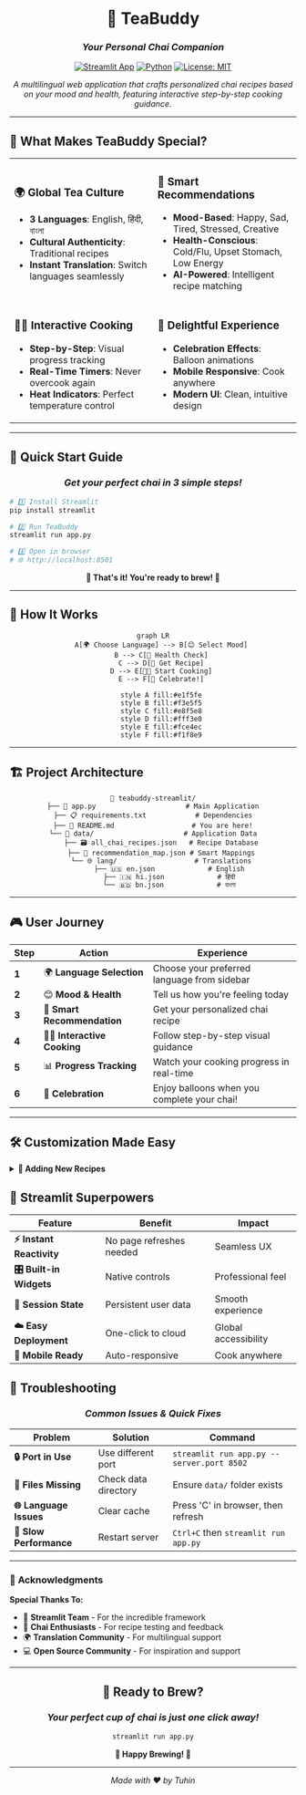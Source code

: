 <div align="center">

# 🍵 TeaBuddy
### *Your Personal Chai Companion*

[![Streamlit App](https://static.streamlit.io/badges/streamlit_badge_black_white.svg)](https://streamlit.io/)
[![Python](https://img.shields.io/badge/Python-3.7+-blue.svg)](https://www.python.org/downloads/)
[![License: MIT](https://img.shields.io/badge/License-MIT-yellow.svg)](https://opensource.org/licenses/MIT)

*A multilingual web application that crafts personalized chai recipes based on your mood and health, featuring interactive step-by-step cooking guidance.*

---

</div>

## 🌟 **What Makes TeaBuddy Special?**

<table>
<tr>
<td width="50%">

### 🌍 **Global Tea Culture**
- **3 Languages**: English, हिंदी, বাংলা
- **Cultural Authenticity**: Traditional recipes
- **Instant Translation**: Switch languages seamlessly

</td>
<td width="50%">

### 🧠 **Smart Recommendations**
- **Mood-Based**: Happy, Sad, Tired, Stressed, Creative
- **Health-Conscious**: Cold/Flu, Upset Stomach, Low Energy
- **AI-Powered**: Intelligent recipe matching

</td>
</tr>
<tr>
<td width="50%">

### 👨‍🍳 **Interactive Cooking**
- **Step-by-Step**: Visual progress tracking
- **Real-Time Timers**: Never overcook again
- **Heat Indicators**: Perfect temperature control

</td>
<td width="50%">

### 🎉 **Delightful Experience**
- **Celebration Effects**: Balloon animations
- **Mobile Responsive**: Cook anywhere
- **Modern UI**: Clean, intuitive design

</td>
</tr>
</table>

---

## 🚀 **Quick Start Guide**

<div align="center">

### *Get your perfect chai in 3 simple steps!*

</div>

```bash
# 1️⃣ Install Streamlit
pip install streamlit

# 2️⃣ Run TeaBuddy
streamlit run app.py

# 3️⃣ Open in browser
# 🌐 http://localhost:8501
```

<div align="center">

**🎯 That's it! You're ready to brew! 🎯**

</div>

---

## 📱 **How It Works**

<div align="center">

```mermaid
graph LR
    A[🌍 Choose Language] --> B[😊 Select Mood]
    B --> C[🏥 Health Check]
    C --> D[🍵 Get Recipe]
    D --> E[👨‍🍳 Start Cooking]
    E --> F[🎉 Celebrate!]
    
    style A fill:#e1f5fe
    style B fill:#f3e5f5
    style C fill:#e8f5e8
    style D fill:#fff3e0
    style E fill:#fce4ec
    style F fill:#f1f8e9
```

</div>

---

## 🏗️ **Project Architecture**

<div align="center">

```
🍵 teabuddy-streamlit/
├── 🚀 app.py                      # Main Application
├── 📋 requirements.txt            # Dependencies
├── 📖 README.md                   # You are here!
└── 📁 data/                      # Application Data
    ├── 🗃️ all_chai_recipes.json   # Recipe Database
    ├── 🎯 recommendation_map.json # Smart Mappings
    └── 🌐 lang/                   # Translations
        ├── 🇺🇸 en.json             # English
        ├── 🇮🇳 hi.json             # हिंदी
        └── 🇧🇩 bn.json             # বাংলা
```

</div>

---

## 🎮 **User Journey**

<div align="center">

| Step | Action | Experience |
|------|--------|------------|
| **1** | 🌍 **Language Selection** | Choose your preferred language from sidebar |
| **2** | 😊 **Mood & Health** | Tell us how you're feeling today |
| **3** | 🎯 **Smart Recommendation** | Get your personalized chai recipe |
| **4** | 👨‍🍳 **Interactive Cooking** | Follow step-by-step visual guidance |
| **5** | 📊 **Progress Tracking** | Watch your cooking progress in real-time |
| **6** | 🎉 **Celebration** | Enjoy balloons when you complete your chai! |

</div>

---

## 🛠️ **Customization Made Easy**

<details>
<summary><b>🍵 Adding New Recipes</b></summary>

<br>

Edit `data/all_chai_recipes.json`:

```json
{
  "masala_chai_special": {
    "name": {
      "en": "🌶️ Spicy Masala Chai",
      "hi": "🌶️ तीखी मसाला चाय",
      "bn": "🌶️ ঝাল মসলা চা"
    },
    "description": {
      "en": "A perfect blend of aromatic spices",
      "hi": "सुगंधित मसालों का बेहतरीन मिश्रण",
      "bn": "সুগন্ধি মশলার নিখুঁত মিশ্রণ"
    },
    "ingredients": [
      "💧 Water - 2 cups",
      "🍃 Tea leaves - 2 tsp",
      "🥛 Milk - 1 cup",
      "🫚 Ginger - 1 inch",
      "🧄 Cardamom - 3 pods"
    ],
    "steps": [
      {
        "instruction": {
          "en": "🔥 Boil water with spices",
          "hi": "🔥 मसालों के साथ पानी उबालें",
          "bn": "🔥 মশলা দিয়ে পানি ফোটান"
        },
        "duration": 180,
        "heat": "high"
      }
    ],
    "total_time": 900
  }
}
```

</details>





## 🌟 **Streamlit Superpowers**

<div align="center">

| Feature | Benefit | Impact |
|---------|---------|---------|
| **⚡ Instant Reactivity** | No page refreshes needed | Seamless UX |
| **🎛️ Built-in Widgets** | Native controls | Professional feel |
| **💾 Session State** | Persistent user data | Smooth experience |
| **☁️ Easy Deployment** | One-click to cloud | Global accessibility |
| **📱 Mobile Ready** | Auto-responsive | Cook anywhere |

</div>

## 🐛 **Troubleshooting**

<div align="center">

### *Common Issues & Quick Fixes*

</div>

| Problem | Solution | Command |
|---------|----------|---------|
| **🔒 Port in Use** | Use different port | `streamlit run app.py --server.port 8502` |
| **📁 Files Missing** | Check data directory | Ensure `data/` folder exists |
| **🌐 Language Issues** | Clear cache | Press 'C' in browser, then refresh |
| **🐌 Slow Performance** | Restart server | `Ctrl+C` then `streamlit run app.py` |

---
### 🙏 **Acknowledgments**

**Special Thanks To:**
- 🚀 **Streamlit Team** - For the incredible framework
- 🍵 **Chai Enthusiasts** - For recipe testing and feedback  
- 🌍 **Translation Community** - For multilingual support
- 💻 **Open Source Community** - For inspiration and support

</div>

---

<div align="center">

## 🍵 **Ready to Brew?**

### *Your perfect cup of chai is just one click away!*

```bash
streamlit run app.py
```

**🌟 Happy Brewing! 🌟**

---

*Made with ❤️ by Tuhin*

</div>
